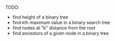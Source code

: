 TODO:

- find height of a binary tree
- find kth maximum value in a binary search tree
- find nodes at "k" distance from the root
- find ancestors of a given node in a binary tree